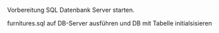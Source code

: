 Vorbereitung
SQL Datenbank Server starten.

furnitures.sql auf DB-Server ausführen und DB mit Tabelle initialsisieren